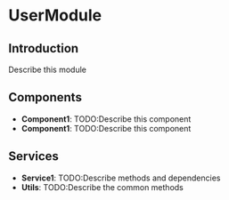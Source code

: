 # UserModule

## Introduction
Describe this module

## Components
- **Component1**: TODO:Describe this component
- **Component1**: TODO:Describe this component

## Services
- **Service1**: TODO:Describe methods and dependencies
- **Utils**: TODO:Describe the common methods